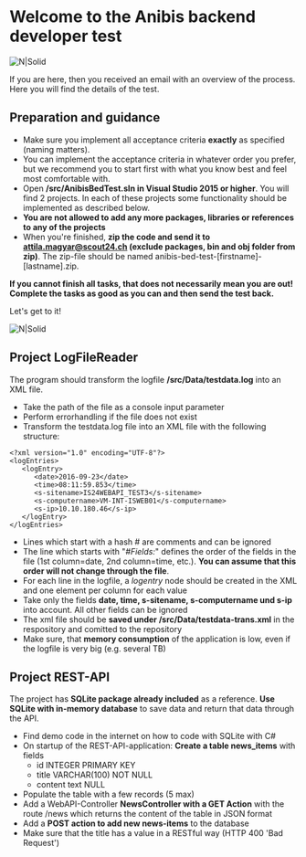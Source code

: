 # Welcome to the Anibis backend developer test

![N|Solid](https://www.anibis.ch/_Frontend/Anibis-Desktop/build/img/anibis-logo.svg)

If you are here, then you received an email with an overview of the process. Here you will find the details of the test.

## Preparation and guidance
* Make sure you implement all acceptance criteria **exactly** as specified (naming matters).
* You can implement the acceptance criteria in whatever order you prefer, but we recommend you to start first with what you know best and feel most comfortable with.
* Open **/src/AnibisBedTest.sln in Visual Studio 2015 or higher**. You will find 2 projects. In each of these projects some functionality should be implemented as described below.
* **You are not allowed to add any more packages, libraries or references to any of the projects** 
* When you're finished, **zip the code and send it to attila.magyar@scout24.ch (exclude packages, bin and obj folder from zip)**. The zip-file should be named anibis-bed-test-[firstname]-[lastname].zip.

**If you cannot finish all tasks, that does not necessarily mean you are out! Complete the tasks as good as you can and then send the test back.**

Let's get to it!

![N|Solid](https://media.giphy.com/media/5ntdy5Ban1dIY/giphy.gif)

## Project LogFileReader
The program should transform the logfile **/src/Data/testdata.log** into an XML file.
* Take the path of the file as a console input parameter
* Perform errorhandling if the file does not exist
* Transform the testdata.log file into an XML file with the following structure:
```
<?xml version="1.0" encoding="UTF-8"?>
<logEntries>
   <logEntry>
      <date>2016-09-23</date>
      <time>08:11:59.853</time>
      <s-sitename>IS24WEBAPI_TEST3</s-sitename>
      <s-computername>VM-INT-ISWEB01</s-computername>
      <s-ip>10.10.180.46</s-ip>
   </logEntry>
</logEntries>
```
* Lines which start with a hash # are comments and can be ignored
* The line which starts with "*#Fields:*" defines the order of the fields in the file (1st column=date, 2nd column=time, etc.). **You can assume that this order will not change through the file**.
* For each line in the logfile, a *logentry* node should be created in the XML and one element per column for each value
* Take only the fields **date, time, s-sitename, s-computername und s-ip** into account. All other fields can be ignored
* The xml file should be **saved under /src/Data/testdata-trans.xml** in the respository and comitted to the repository
* Make sure, that **memory consumption** of the application is low, even if the logfile is very big (e.g. several TB) 

## Project REST-API
The project has **SQLite package already included** as a reference. **Use SQLite with in-memory database** to save data and return that data through the API.
* Find demo code in the internet on how to code with SQLite with C#
* On startup of the REST-API-application: **Create a table news_items** with fields 
  * id INTEGER PRIMARY KEY
  * title VARCHAR(100) NOT NULL
  * content text NULL 
* Populate the table with a few records (5 max) 
* Add a WebAPI-Controller **NewsController with a GET Action** with the route /news which returns the content of the table in JSON format
* Add a **POST action to add new news-items** to the database
* Make sure that the title has a value in a RESTful way (HTTP 400 'Bad Request')